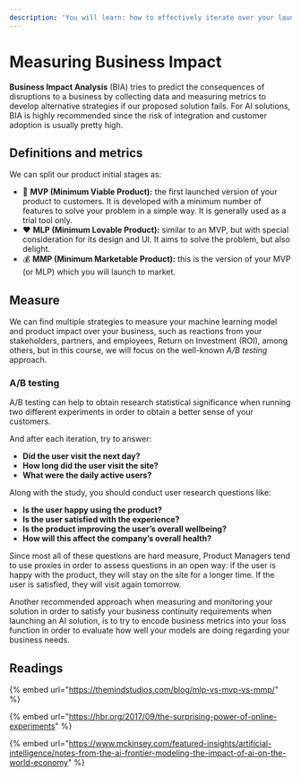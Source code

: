```yaml
---
description: 'You will learn: how to effectively iterate over your launched product.'
---
```


# Measuring Business Impact

**Business Impact Analysis** \(BIA\) tries to predict the consequences of disruptions to a business by collecting data and measuring metrics to develop alternative strategies if our proposed solution fails. For AI solutions, BIA is highly recommended since the risk of integration and customer adoption is usually pretty high.

## Definitions and metrics

We can split our product initial stages as:

* 🚀 **MVP \(Minimum Viable Product\):** the first launched version of your product to customers. It is developed with a minimum number of features to solve your problem in a simple way. It is generally used as a trial tool only.
* ❤️ **MLP \(Minimum Lovable Product\):** similar to an MVP, but with special consideration for its design and UI. It aims to solve the problem, but also delight.
* 💰 **MMP \(Minimum Marketable Product\):** this is the version of your MVP \(or MLP\) which you will launch to market.

## Measure

We can find multiple strategies to measure your machine learning model and product impact over your business, such as reactions from your stakeholders, partners, and employees, Return on Investment \(ROI\), among others, but in this course, we will focus on the well-known _A/B testing_ approach.

### A/B testing

A/B testing can help to obtain research statistical significance when running two different experiments in order to obtain a better sense of your customers.

And after each iteration, try to answer:

* **Did the user visit the next day?**
* **How long did the user visit the site?**
* **What were the daily active users?**

Along with the study, you should conduct user research questions like:

* **Is the user happy using the product?**
* **Is the user satisfied with the experience?**
* **Is the product improving the user’s overall well­being?**
* **How will this affect the company’s overall health?**

Since most all of these questions are hard measure, Product Managers tend to use proxies in order to assess questions in an open way: if the user is happy with the product, they will stay on the site for a longer time. If the user is satisfied, they will visit again tomorrow.

Another recommended approach when measuring and monitoring your solution in order to satisfy your business continuity requirements when launching an AI solution, is to try to encode business metrics into your loss function in order to evaluate how well your models are doing regarding your business needs.

## Readings

{% embed url="https://themindstudios.com/blog/mlp-vs-mvp-vs-mmp/" %}

{% embed url="https://hbr.org/2017/09/the-surprising-power-of-online-experiments" %}

{% embed url="https://www.mckinsey.com/featured-insights/artificial-intelligence/notes-from-the-ai-frontier-modeling-the-impact-of-ai-on-the-world-economy" %}



